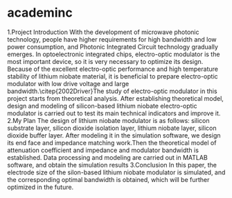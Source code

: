 # academinc
1.Project Introduction
With the development of microwave photonic technology, people have higher requirements for high bandwidth and low power consumption, and Photonic Integrated Circuit technology gradually emerges. In optoelectronic integrated chips, electro-optic modulator is the most important device, so it is very necessary to optimize its design. Because of the excellent electro-optic performance and high temperature stability of lithium niobate material, it is beneficial to prepare electro-optic modulator with low drive voltage and large bandwidth.\citep{2002Driver}The study of electro-optic modulator in this project starts from theoretical analysis. After establishing theoretical model, design and modeling of silicon-based lithium niobate electro-optic modulator is carried out to test its main technical indicators and improve it.
2.My Plan
The design of lithium niobate modulator is as follows: silicon substrate layer, silicon dioxide isolation layer, lithium niobate layer, silicon dioxide buffer layer. After modeling it in the simulation software, we design its end face and impedance matching work.Then the theoretical model of attenuation coefficient and impedance and modulator bandwidth is established. Data processing and modeling are carried out in MATLAB software, and obtain the simulation results
3.Conclusion
In this paper, the electrode size of the silon-based lithium niobate modulator is simulated, and the corresponding optimal bandwidth is obtained, which will be further optimized in the future.
